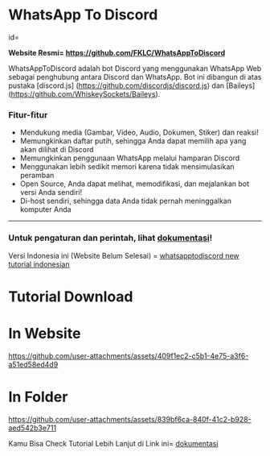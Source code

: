  # WhatsApp To Discord
 id=

**Website Resmi= https://github.com/FKLC/WhatsAppToDiscord**

WhatsAppToDiscord adalah bot Discord yang menggunakan WhatsApp Web sebagai penghubung antara Discord dan WhatsApp. Bot ini dibangun di atas pustaka [discord.js] (https://github.com/discordjs/discord.js) dan [Baileys] (https://github.com/WhiskeySockets/Baileys).

### Fitur-fitur

- Mendukung media (Gambar, Video, Audio, Dokumen, Stiker) dan reaksi!
- Memungkinkan daftar putih, sehingga Anda dapat memilih apa yang akan dilihat di Discord
- Memungkinkan penggunaan WhatsApp melalui hamparan Discord
- Menggunakan lebih sedikit memori karena tidak mensimulasikan peramban
- Open Source, Anda dapat melihat, memodifikasi, dan mejalankan bot versi Anda sendiri!
- Di-host sendiri, sehingga data Anda tidak pernah meninggalkan komputer Anda

---

### Untuk pengaturan dan perintah, lihat [dokumentasi](https://fklc.github.io/WhatsAppToDiscord/)! 
Versi Indonesia ini (Website Belum Selesai) = [whatsapptodiscord new tutorial indonesian](https://sites.google.com/view/whatsapptodiscord/halaman-muka)
# Tutorial Download


# In Website

https://github.com/user-attachments/assets/409f1ec2-c5b1-4e75-a3f6-a51ed58ed4d9

# In Folder

https://github.com/user-attachments/assets/839bf6ca-840f-41c2-b928-aed542b3e711

Kamu Bisa Check Tutorial Lebih Lanjut di
Link ini= [dokumentasi](https://fklc.github.io/WhatsAppToDiscord/)




